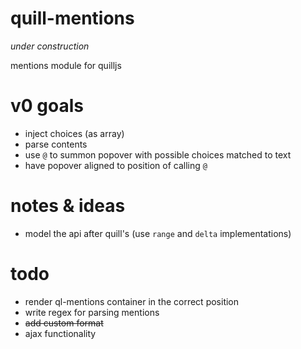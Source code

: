 # quill-mentions
_under construction_

mentions module for quilljs


# v0 goals
* inject choices (as array)
* parse contents 
* use `@` to summon popover with possible choices matched to text
* have popover aligned to position of calling `@`


# notes & ideas
* model the api after quill's (use `range` and `delta` implementations)


# todo
* render ql-mentions container in the correct position 
* write regex for parsing mentions
* ~~add custom format~~
* ajax functionality